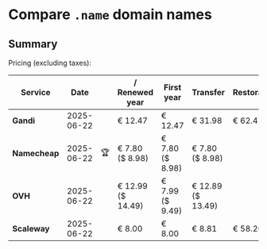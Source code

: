 # Compare `.name` domain names

## Summary

Pricing (excluding taxes):

| Service | Date |  | / Renewed year | First year | Transfer | Restoration |
|--|--|--|--|--|--|--|
| **Gandi** | 2025-06-22 |  | € 12.47 | € 12.47 | € 31.98 | € 62.47 |
| **Namecheap** | 2025-06-22 | 🏆 | € 7.80<br>($ 8.98) | € 7.80<br>($ 8.98) | € 7.80<br>($ 8.98) |  |
| **OVH** | 2025-06-22 |  | € 12.99<br>($ 14.49) | € 7.99<br>($ 9.49) | € 12.89<br>($ 13.49) |  |
| **Scaleway** | 2025-06-22 |  | € 8.00 | € 8.00 | € 8.81 | € 58.26 |
